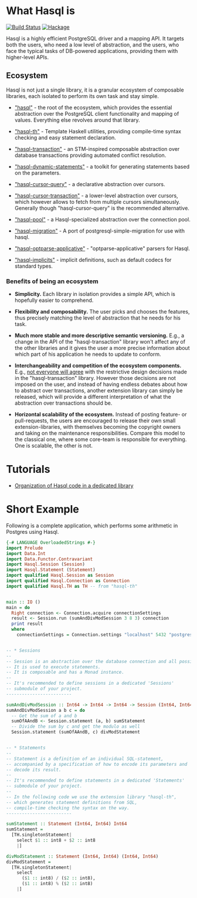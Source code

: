 # What Hasql is

[![Build Status](https://travis-ci.org/nikita-volkov/hasql.svg?branch=master)](https://travis-ci.org/nikita-volkov/hasql)
[![Hackage](https://img.shields.io/hackage/v/hasql.svg)](https://hackage.haskell.org/package/hasql)

Hasql is a highly efficient PostgreSQL driver and a mapping API. It targets both the users, who need a low level of abstraction, and the users, who face the typical tasks of DB-powered applications, providing them with higher-level APIs.


## Ecosystem

Hasql is not just a single library, it is a granular ecosystem of composable libraries, each isolated to perform its own task and stay simple.

* ["hasql"](https://github.com/nikita-volkov/hasql) - the root of the ecosystem, which provides the essential abstraction over the PostgreSQL client functionality and mapping of values. Everything else revolves around that library.

* ["hasql-th"](https://github.com/nikita-volkov/hasql-th) - Template Haskell utilities, providing compile-time syntax checking and easy statement declaration. 
* ["hasql-transaction"](https://github.com/nikita-volkov/hasql-transaction) - an STM-inspired composable abstraction over database transactions providing automated conflict resolution.

* ["hasql-dynamic-statements"](https://github.com/nikita-volkov/hasql-dynamic-statements) - a toolkit for generating statements based on the parameters.

* ["hasql-cursor-query"](https://github.com/nikita-volkov/hasql-cursor-query) - a declarative abstraction over cursors.

* ["hasql-cursor-transaction"](https://github.com/nikita-volkov/hasql-cursor-transaction) - a lower-level abstraction over cursors, which however allows to fetch from multiple cursors simultaneously. Generally though "hasql-cursor-query" is the recommended alternative.

* ["hasql-pool"](https://github.com/nikita-volkov/hasql-pool) - a Hasql-specialized abstraction over the connection pool.

* ["hasql-migration"](https://github.com/tvh/hasql-migration) - A port of postgresql-simple-migration for use with hasql.

* ["hasql-optparse-applicative"](https://github.com/sannsyn/hasql-optparse-applicative) - "optparse-applicative" parsers for Hasql.

* ["hasql-implicits"](https://github.com/nikita-volkov/hasql-implicits) - implicit definitions, such as default codecs for standard types.

### Benefits of being an ecosystem

* **Simplicity.** Each library in isolation provides a simple API, which is hopefully easier to comprehend.

* **Flexibility and composability.** The user picks and chooses the features, thus precisely matching the level of abstraction that he needs for his task.

* **Much more stable and more descriptive semantic versioning.** E.g., a change in the API of the "hasql-transaction" library won't affect any of the other libraries and it gives the user a more precise information about which part of his application he needs to update to conform.

* **Interchangeability and competition of the ecosystem components.** E.g., [not everyone will agree](https://github.com/nikita-volkov/hasql/issues/41) with the restrictive design decisions made in the "hasql-transaction" library. However those decisions are not imposed on the user, and instead of having endless debates about how to abstract over transactions, another extension library can simply be released, which will provide a different interpretation of what the abstraction over transactions should be.

* **Horizontal scalability of the ecosystem.** Instead of posting feature- or pull-requests, the users are encouraged to release their own small extension-libraries, with themselves becoming the copyright owners and taking on the maintenance responsibilities. Compare this model to the classical one, where some core-team is responsible for everything. One is scalable, the other is not.

# Tutorials

- [Organization of Hasql code in a dedicated library](https://github.com/nikita-volkov/hasql-tutorial1)

# Short Example

Following is a complete application, which performs some arithmetic in Postgres using Hasql.

```haskell
{-# LANGUAGE OverloadedStrings #-}
import Prelude
import Data.Int
import Data.Functor.Contravariant
import Hasql.Session (Session)
import Hasql.Statement (Statement)
import qualified Hasql.Session as Session
import qualified Hasql.Connection as Connection
import qualified Hasql.TH as TH -- from "hasql-th"


main :: IO ()
main = do
  Right connection <- Connection.acquire connectionSettings
  result <- Session.run (sumAndDivModSession 3 8 3) connection
  print result
  where
    connectionSettings = Connection.settings "localhost" 5432 "postgres" "" "postgres"


-- * Sessions
-- 
-- Session is an abstraction over the database connection and all possible errors.
-- It is used to execute statements.
-- It is composable and has a Monad instance.
-- 
-- It's recommended to define sessions in a dedicated 'Sessions'
-- submodule of your project.
-------------------------

sumAndDivModSession :: Int64 -> Int64 -> Int64 -> Session (Int64, Int64)
sumAndDivModSession a b c = do
  -- Get the sum of a and b
  sumOfAAndB <- Session.statement (a, b) sumStatement
  -- Divide the sum by c and get the modulo as well
  Session.statement (sumOfAAndB, c) divModStatement


-- * Statements
-- 
-- Statement is a definition of an individual SQL-statement,
-- accompanied by a specification of how to encode its parameters and
-- decode its result.
-- 
-- It's recommended to define statements in a dedicated 'Statements'
-- submodule of your project.
-- 
-- In the following code we use the extension library "hasql-th",
-- which generates statement definitions from SQL,
-- compile-time checking the syntax on the way.
-------------------------

sumStatement :: Statement (Int64, Int64) Int64
sumStatement =
  [TH.singletonStatement|
    select $1 :: int8 + $2 :: int8
    |]

divModStatement :: Statement (Int64, Int64) (Int64, Int64)
divModStatement =
  [TH.singletonStatement|
    select
      ($1 :: int8) / ($2 :: int8),
      ($1 :: int8) % ($2 :: int8)
    |]
```
